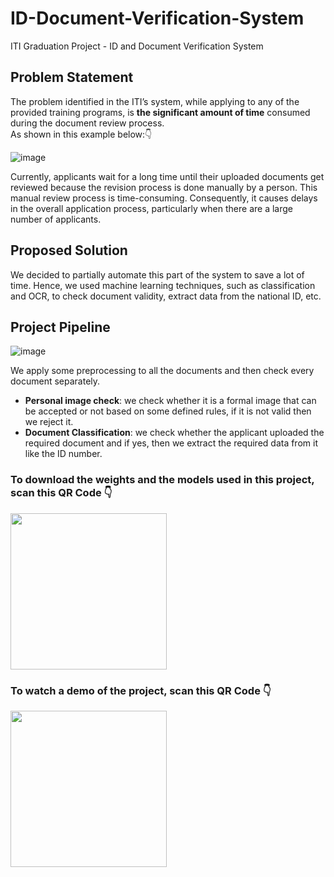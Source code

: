 # ID-Document-Verification-System
ITI Graduation Project - ID and Document Verification System

## Problem Statement
The problem identified in the ITI’s system, while applying to any of the provided training programs, is <b>the significant amount of time</b> consumed during the document review process.<br> 
As shown in this example below:👇

![image](https://github.com/Alaa-Sherif/ID-Document-Verification-System/assets/43891138/757c7689-280e-4e9d-938a-aabdeb52f08b)


Currently, applicants wait for a long time until their uploaded documents get reviewed because the revision process is done manually by a person. This manual review process is time-consuming. Consequently, it causes delays in the overall application process, particularly when there are a large number of applicants.

## Proposed Solution
We decided to partially automate this part of the system to save a lot of time. Hence, we used machine learning techniques, such as classification and OCR, to check document validity, extract data from the national ID, etc.

## Project Pipeline
![image](https://github.com/Alaa-Sherif/ID-Document-Verification-System/assets/43891138/fc17cfcb-6575-4d7a-8b92-f9fdf9a9342d)

We apply some preprocessing to all the documents and then check every document separately.

  * <b>Personal image check</b>: we check whether it is a formal image that can be accepted or not based on some defined rules, if it is not valid then we reject it.
  * <b>Document Classification</b>: we check whether the applicant uploaded the required document and if yes, then we extract the required data from it like the ID number.




### To download the weights and the models used in this project, scan this QR Code 👇
<img src="https://github.com/Alaa-Sherif/ID-Document-Verification-System/assets/43891138/4a8a2c26-baad-4406-abc2-30d0d6611e92" width=250 height=250>

### To watch a demo of the project, scan this QR Code 👇
<img src="https://github.com/Alaa-Sherif/ID-Document-Verification-System/assets/43891138/6812937c-68fe-4c95-a435-de56aafc3b08" width=250 height=250>
